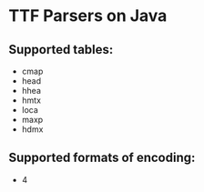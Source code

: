 # TTF Parsers on Java

## Supported tables:

- cmap
- head
- hhea
- hmtx
- loca
- maxp
- hdmx

## Supported formats of encoding:

- 4


